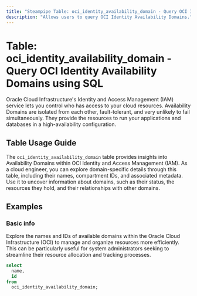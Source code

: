 ```yaml
---
title: "Steampipe Table: oci_identity_availability_domain - Query OCI Identity Availability Domains using SQL"
description: "Allows users to query OCI Identity Availability Domains."
---
```


# Table: oci_identity_availability_domain - Query OCI Identity Availability Domains using SQL

Oracle Cloud Infrastructure's Identity and Access Management (IAM) service lets you control who has access to your cloud resources. Availability Domains are isolated from each other, fault-tolerant, and very unlikely to fail simultaneously. They provide the resources to run your applications and databases in a high-availability configuration.

## Table Usage Guide

The `oci_identity_availability_domain` table provides insights into Availability Domains within OCI Identity and Access Management (IAM). As a cloud engineer, you can explore domain-specific details through this table, including their names, compartment IDs, and associated metadata. Use it to uncover information about domains, such as their status, the resources they hold, and their relationships with other domains.

## Examples

### Basic info
Explore the names and IDs of available domains within the Oracle Cloud Infrastructure (OCI) to manage and organize resources more efficiently. This can be particularly useful for system administrators seeking to streamline their resource allocation and tracking processes.

```sql
select
  name,
  id
from
  oci_identity_availability_domain;
```